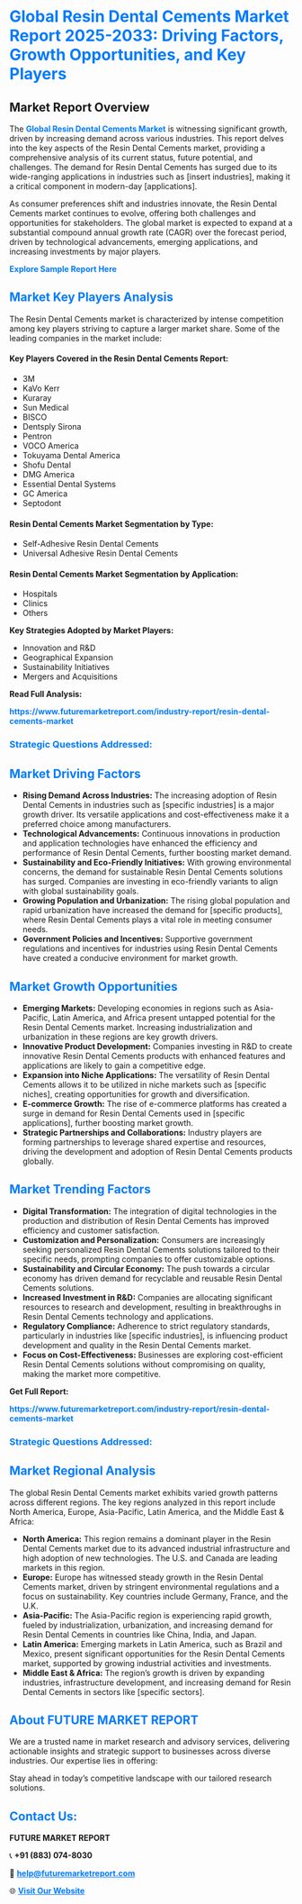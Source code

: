 <h1 style="color: #007BFF;">Global Resin Dental Cements Market Report 2025-2033: Driving Factors, Growth Opportunities, and Key Players</h1>

<section id="overview">
<h2>Market Report Overview</h2>
<p>The <a href="https://www.futuremarketreport.com/industry-report/resin-dental-cements-market" style="color: #007BFF; text-decoration: none;"><strong>Global Resin Dental Cements Market</strong></a> is witnessing significant growth, driven by increasing demand across various industries. This report delves into the key aspects of the Resin Dental Cements market, providing a comprehensive analysis of its current status, future potential, and challenges. The demand for Resin Dental Cements has surged due to its wide-ranging applications in industries such as [insert industries], making it a critical component in modern-day [applications].</p>
<p>As consumer preferences shift and industries innovate, the Resin Dental Cements market continues to evolve, offering both challenges and opportunities for stakeholders. The global market is expected to expand at a substantial compound annual growth rate (CAGR) over the forecast period, driven by technological advancements, emerging applications, and increasing investments by major players.</p>
</section>

<section id="overview">
<p><a href="https://www.futuremarketreport.com/request-sample/reportId=52247" style="color: #007BFF; text-decoration: none;"><strong>Explore Sample Report Here</strong></a></p>
</section>

<section id="key-players">
<h2 style="color: #007BFF;">Market Key Players Analysis</h2>
<p>The Resin Dental Cements market is characterized by intense competition among key players striving to capture a larger market share. Some of the leading companies in the market include:</p>
<h4>Key Players Covered in the Resin Dental Cements Report:</h4>
<ul><li>3M</li><li>KaVo Kerr</li><li>Kuraray</li><li>Sun Medical</li><li>BISCO</li><li>Dentsply Sirona</li><li>Pentron</li><li>VOCO America</li><li>Tokuyama Dental America</li><li>Shofu Dental</li><li>DMG America</li><li>Essential Dental Systems</li><li>GC America</li><li>Septodont</li></ul>
<h4>Resin Dental Cements Market Segmentation by Type:</h4>
<ul><li>Self-Adhesive Resin Dental Cements</li><li>Universal Adhesive Resin Dental Cements</li></ul>

<h4>Resin Dental Cements Market Segmentation by Application:</h4>
<ul><li>Hospitals</li><li>Clinics</li><li>Others</li></ul>
<p><strong>Key Strategies Adopted by Market Players:</strong></p>
<ul>
<li>Innovation and R&D</li>
<li>Geographical Expansion</li>
<li>Sustainability Initiatives</li>
<li>Mergers and Acquisitions</li>
</ul>
</section>

<section>
<p><strong>Read Full Analysis: </strong></p><a href="https://www.futuremarketreport.com/industry-report/resin-dental-cements-market" style="color: #007BFF; text-decoration: none;"><strong>https://www.futuremarketreport.com/industry-report/resin-dental-cements-market</strong></a>
<h3 style="color: #007BFF;">Strategic Questions Addressed:</h3>
</section>

<section id="driving-factors">
<h2 style="color: #007BFF;">Market Driving Factors</h2>
<ul>
<li><strong>Rising Demand Across Industries:</strong> The increasing adoption of Resin Dental Cements in industries such as [specific industries] is a major growth driver. Its versatile applications and cost-effectiveness make it a preferred choice among manufacturers.</li>
<li><strong>Technological Advancements:</strong> Continuous innovations in production and application technologies have enhanced the efficiency and performance of Resin Dental Cements, further boosting market demand.</li>
<li><strong>Sustainability and Eco-Friendly Initiatives:</strong> With growing environmental concerns, the demand for sustainable Resin Dental Cements solutions has surged. Companies are investing in eco-friendly variants to align with global sustainability goals.</li>
<li><strong>Growing Population and Urbanization:</strong> The rising global population and rapid urbanization have increased the demand for [specific products], where Resin Dental Cements plays a vital role in meeting consumer needs.</li>
<li><strong>Government Policies and Incentives:</strong> Supportive government regulations and incentives for industries using Resin Dental Cements have created a conducive environment for market growth.</li>
</ul>
</section>

<section id="growth-opportunities">
<h2 style="color: #007BFF;">Market Growth Opportunities</h2>
<ul>
<li><strong>Emerging Markets:</strong> Developing economies in regions such as Asia-Pacific, Latin America, and Africa present untapped potential for the Resin Dental Cements market. Increasing industrialization and urbanization in these regions are key growth drivers.</li>
<li><strong>Innovative Product Development:</strong> Companies investing in R&D to create innovative Resin Dental Cements products with enhanced features and applications are likely to gain a competitive edge.</li>
<li><strong>Expansion into Niche Applications:</strong> The versatility of Resin Dental Cements allows it to be utilized in niche markets such as [specific niches], creating opportunities for growth and diversification.</li>
<li><strong>E-commerce Growth:</strong> The rise of e-commerce platforms has created a surge in demand for Resin Dental Cements used in [specific applications], further boosting market growth.</li>
<li><strong>Strategic Partnerships and Collaborations:</strong> Industry players are forming partnerships to leverage shared expertise and resources, driving the development and adoption of Resin Dental Cements products globally.</li>
</ul>
</section>

<section id="trending-factors">
<h2 style="color: #007BFF;">Market Trending Factors</h2>
<ul>
<li><strong>Digital Transformation:</strong> The integration of digital technologies in the production and distribution of Resin Dental Cements has improved efficiency and customer satisfaction.</li>
<li><strong>Customization and Personalization:</strong> Consumers are increasingly seeking personalized Resin Dental Cements solutions tailored to their specific needs, prompting companies to offer customizable options.</li>
<li><strong>Sustainability and Circular Economy:</strong> The push towards a circular economy has driven demand for recyclable and reusable Resin Dental Cements solutions.</li>
<li><strong>Increased Investment in R&D:</strong> Companies are allocating significant resources to research and development, resulting in breakthroughs in Resin Dental Cements technology and applications.</li>
<li><strong>Regulatory Compliance:</strong> Adherence to strict regulatory standards, particularly in industries like [specific industries], is influencing product development and quality in the Resin Dental Cements market.</li>
<li><strong>Focus on Cost-Effectiveness:</strong> Businesses are exploring cost-efficient Resin Dental Cements solutions without compromising on quality, making the market more competitive.</li>
</ul>
</section>

<section>
<p><strong>Get Full Report: </strong></p><a href="https://www.futuremarketreport.com/industry-report/resin-dental-cements-market" style="color: #007BFF; text-decoration: none;"><strong>https://www.futuremarketreport.com/industry-report/resin-dental-cements-market</strong></a>
<h3 style="color: #007BFF;">Strategic Questions Addressed:</h3>
</section>


<section id="regional-analysis">
<h2 style="color: #007BFF;">Market Regional Analysis</h2>
<p>The global Resin Dental Cements market exhibits varied growth patterns across different regions. The key regions analyzed in this report include North America, Europe, Asia-Pacific, Latin America, and the Middle East & Africa:</p>
<ul>
<li><strong>North America:</strong> This region remains a dominant player in the Resin Dental Cements market due to its advanced industrial infrastructure and high adoption of new technologies. The U.S. and Canada are leading markets in this region.</li>
<li><strong>Europe:</strong> Europe has witnessed steady growth in the Resin Dental Cements market, driven by stringent environmental regulations and a focus on sustainability. Key countries include Germany, France, and the U.K.</li>
<li><strong>Asia-Pacific:</strong> The Asia-Pacific region is experiencing rapid growth, fueled by industrialization, urbanization, and increasing demand for Resin Dental Cements in countries like China, India, and Japan.</li>
<li><strong>Latin America:</strong> Emerging markets in Latin America, such as Brazil and Mexico, present significant opportunities for the Resin Dental Cements market, supported by growing industrial activities and investments.</li>
<li><strong>Middle East & Africa:</strong> The region’s growth is driven by expanding industries, infrastructure development, and increasing demand for Resin Dental Cements in sectors like [specific sectors].</li>
</ul>
</section>

<footer>
<h2 style="color: #007BFF;">About FUTURE MARKET REPORT</h2>
<p>We are a trusted name in market research and advisory services, delivering actionable insights and strategic support to businesses across diverse industries. Our expertise lies in offering:</p>

<p>Stay ahead in today’s competitive landscape with our tailored research solutions.</p>

<h2 style="color: #007BFF;">Contact Us:</h2>
<p><strong>FUTURE MARKET REPORT</strong></p>
<p>📞 <strong>+91 (883) 074-8030</strong></p>
<p>📧 <strong><a href="mailto:help@futuremarketreport.com" style="color: #007BFF;">help@futuremarketreport.com</a></strong></p>
<p>🌐 <strong><a href="https://www.futuremarketreport.com/" style="color: #007BFF;">Visit Our Website</a></strong></p>
</footer>